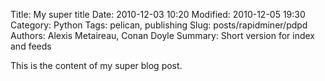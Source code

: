 Title: My super title
Date: 2010-12-03 10:20
Modified: 2010-12-05 19:30
Category: Python
Tags: pelican, publishing
Slug: posts/rapidminer/pdpd
Authors: Alexis Metaireau, Conan Doyle
Summary: Short version for index and feeds

This is the content of my super blog post.